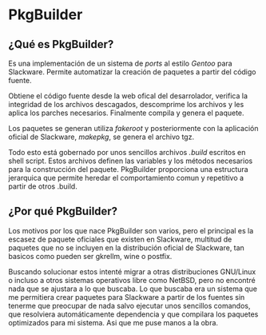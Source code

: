 PkgBuilder
==========

¿Qué es PkgBuilder?
-------------------

Es una implementación de un sistema de _ports_ al estilo *Gentoo* para Slackware. Permite automatizar la creación de paquetes a partir del código fuente.

Obtiene el código fuente desde la web ofical del desarrolador, verifica la
integridad de los archivos descagados, descomprime los archivos y les aplica
los parches necesarios. Finalmente compila y genera el paquete. 

Los paquetes se generan utiliza *fakeroot* y posteriormente con la aplicación 
oficial de Slackware, _makepkg_, se genera el archivo tgz.

Todo esto está gobernado por unos sencillos archivos *.build* escritos en shell 
script. Estos archivos definen las variables y los métodos necesarios para la
construcción del paquete. PkgBuilder proporciona una estructura jerarquica que
permite heredar el comportamiento comun y repetitivo a partir de otros .build.

¿Por qué PkgBuilder?
--------------------

Los motivos por los que nace PkgBuilder son varios, pero el principal es la 
escasez de paquete oficiales que existen en Slackware, multitud de paquetes que
no se incluyen en la distribución oficial de Slackware, tan basicos como pueden
ser gkrellm, wine o postfix. 

Buscando solucionar estos intenté migrar a otras distribuciones GNU/Linux o 
incluso a otros sistemas operativos libre como NetBSD, pero no encontré nada 
que se ajustara a lo que buscaba. Lo que buscaba era un sistema que me 
permitiera crear paquetes para Slackware a partir de los fuentes sin tenerme 
que preocupar de nada salvo ejecutar unos sencillos comandos, que resolviera 
automáticamente dependencia y que compilara los paquetes optimizados para mi 
sistema. Asi que me puse manos a la obra.


